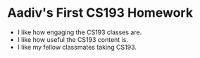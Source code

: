 # Aadiv's First CS193 Homework
- I like how engaging the CS193 classes are.
- I like how useful the CS193 content is.
- I like my fellow classmates taking CS193.

